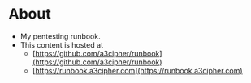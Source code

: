 # About
- My pentesting runbook.
- This content is hosted at 
  - [https://github.com/a3cipher/runbook](https://github.com/a3cipher/runbook)
  - [https://runbook.a3cipher.com](https://runbook.a3cipher.com)
